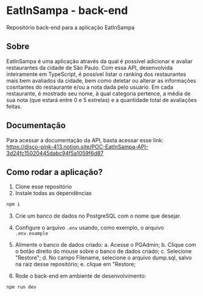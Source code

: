 # EatInSampa - back-end

Repositório back-end para a aplicação EatInSampa


## Sobre

EatInSampa é uma aplicação através da qual é possível adicionar e avaliar restaurantes da cidade de São Paulo. Com essa API, desenvolvida inteiramente em TypeScript, é possível listar o ranking dos restaurantes mais bem avaliados da cidade, bem como deletar ou alterar as informações cosntantes do restaurante e/ou a nota dada pelo usuário. Em cada restaurante, é mostrado seu nome, à qual categoria pertence, a média de sua nota (que estará entre 0 e 5 estrelas) e a quantidade total de avaliações feitas.


## Documentação

Para acessar a documentação da API, basta acessar esse link: https://disco-pink-413.notion.site/POC-EatInSampa-API-3d24fc15020445dabc94f5a1059f6d87


## Como rodar a aplicação?

1. Clone esse repositório
2. Instale todas as dependências

```bash
npm i
```

3. Crie um banco de dados no PostgreSQL com o nome que desejar.
4. Configure o arquivo `.env` usando, como exemplo, o arquivo `.env.example` 

5. Alimente o banco de dados criado:
  a. Acesse o PGAdmin;
  b. Clique com o botão direito do mouse sobre o banco de dados criado;
  c. Selecione "Restore";
  d. No campo Filename, selecione o arquivo dump.sql, salvo na raiz desse repositório;
  e. clique em "Restore;

6. Rode o back-end em ambiente de desenvolvimento:

```bash
npm run dev
```

